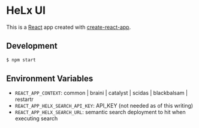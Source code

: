 # HeLx UI

This is a [React](reactjs.org/) app created with [create-react-app](https://create-react-app.dev/).

## Development

```bash
$ npm start
```

## Environment Variables

- `REACT_APP_CONTEXT`: common | braini | catalyst | scidas | blackbalsam | restartr
- `REACT_APP_HELX_SEARCH_API_KEY`: API_KEY (not needed as of this writing)
- `REACT_APP_HELX_SEARCH_URL`: semantic search deployment to hit when executing search


